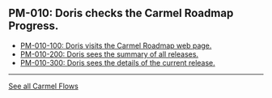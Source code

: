 ## PM-010: Doris checks the Carmel Roadmap Progress.

- [PM-010-100: Doris visits the Carmel Roadmap web page.](100)
- [PM-010-200: Doris sees the summary of all releases.](200)
- [PM-010-300: Doris sees the details of the current release.](300)

---
[See all Carmel Flows](..)